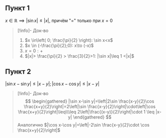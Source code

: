 ## Пункт 1

$x \in \mathbb{R} \implies |\sin x|\leq |x|$, причём "=" только при $x=0$

>[!info]- Док-во
> 1. $x \in\left( 0; \frac{\pi}{2} \right): \sin x<x$
> 2. $x \in (-\frac{\pi}{2};0): x\to (-x)$
> 3. $x=0: +$
> 4. $|x|> \frac{\pi}{2} > \frac{3}{2}>1: |\sin x|\leq 1 <|x|$

## Пункт 2

$|\sin x-\sin y|\leq |x-y|; |\cos x-\cos y|\leq |x-y|$

> [!info]- Док-во
> $$
> \begin{gathered}
> |\sin x-\sin y|=\left|2\sin \frac{x-y}{2}\cos \frac{x+y}{2}\right|=2\left|\sin \frac{x-y}{2}\right|\cdot\left|\cos \frac{x+y}{2}\right|\leq\\\leq 2\left|\frac{(x-y)}{2}\right|\cdot 1 \leq |x-y|
> \end{gathered}
> $$
> Аналогично $|\cos x-\cos y|=\left|-2\sin \frac{x-y}{2}\cdot \cos \frac{x+y}{2}\right|$

